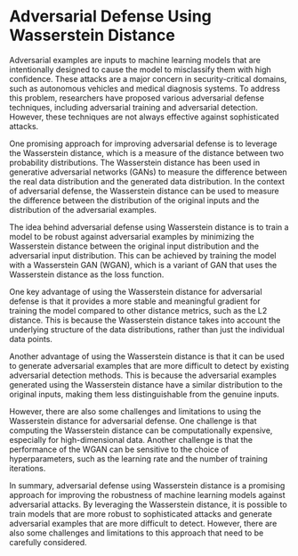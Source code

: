 # Adversarial Defense Using Wasserstein Distance

Adversarial examples are inputs to machine learning models that are intentionally designed to cause the model to misclassify them with high confidence. These attacks are a major concern in security-critical domains, such as autonomous vehicles and medical diagnosis systems. To address this problem, researchers have proposed various adversarial defense techniques, including adversarial training and adversarial detection. However, these techniques are not always effective against sophisticated attacks.

One promising approach for improving adversarial defense is to leverage the Wasserstein distance, which is a measure of the distance between two probability distributions. The Wasserstein distance has been used in generative adversarial networks (GANs) to measure the difference between the real data distribution and the generated data distribution. In the context of adversarial defense, the Wasserstein distance can be used to measure the difference between the distribution of the original inputs and the distribution of the adversarial examples.

The idea behind adversarial defense using Wasserstein distance is to train a model to be robust against adversarial examples by minimizing the Wasserstein distance between the original input distribution and the adversarial input distribution. This can be achieved by training the model with a Wasserstein GAN (WGAN), which is a variant of GAN that uses the Wasserstein distance as the loss function.

One key advantage of using the Wasserstein distance for adversarial defense is that it provides a more stable and meaningful gradient for training the model compared to other distance metrics, such as the L2 distance. This is because the Wasserstein distance takes into account the underlying structure of the data distributions, rather than just the individual data points.

Another advantage of using the Wasserstein distance is that it can be used to generate adversarial examples that are more difficult to detect by existing adversarial detection methods. This is because the adversarial examples generated using the Wasserstein distance have a similar distribution to the original inputs, making them less distinguishable from the genuine inputs.

However, there are also some challenges and limitations to using the Wasserstein distance for adversarial defense. One challenge is that computing the Wasserstein distance can be computationally expensive, especially for high-dimensional data. Another challenge is that the performance of the WGAN can be sensitive to the choice of hyperparameters, such as the learning rate and the number of training iterations.

In summary, adversarial defense using Wasserstein distance is a promising approach for improving the robustness of machine learning models against adversarial attacks. By leveraging the Wasserstein distance, it is possible to train models that are more robust to sophisticated attacks and generate adversarial examples that are more difficult to detect. However, there are also some challenges and limitations to this approach that need to be carefully considered.
